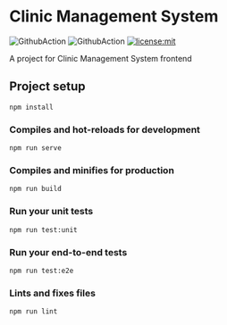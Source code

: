 # Clinic Management System

![GithubAction](https://github.com/NTUT-108-SE/CMS-Frontend/workflows/Test/badge.svg) ![GithubAction](https://github.com/NTUT-108-SE/CMS-Frontend/workflows/Build%20and%20Deploy/badge.svg) [![license:mit](https://img.shields.io/badge/license-mit-blue.svg)](https://opensource.org/licenses/MIT)

A project for Clinic Management System frontend

## Project setup

```
npm install
```

### Compiles and hot-reloads for development

```
npm run serve
```

### Compiles and minifies for production

```
npm run build
```

### Run your unit tests

```
npm run test:unit
```

### Run your end-to-end tests

```
npm run test:e2e
```

### Lints and fixes files

```
npm run lint
```
